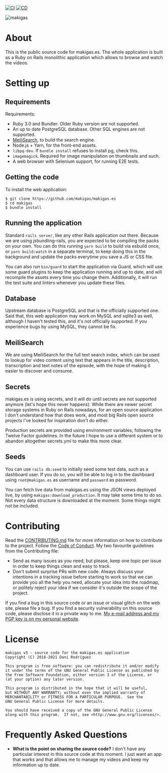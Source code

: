 [![CI](https://github.com/makigas/makigas.es/actions/workflows/ci.yml/badge.svg)](https://github.com/makigas/makigas.es/actions/workflows/ci.yml)
[![CD](https://github.com/makigas/makigas.es/actions/workflows/cd.yml/badge.svg)](https://github.com/makigas/makigas.es/actions/workflows/cd.yml)

<img src="https://i.imgur.com/GPJvkq1.png" alt="makigas">

# About

This is the public source code for makigas.es. The whole application is built
as a Ruby on Rails monolithic application which allows to browse and watch the
videos.

# Setting up

## Requirements

Requirements:

* Ruby 3.0 and Bundler. Older Ruby version are not supported.
* An up to date PostgreSQL database. Other SQL engines are not supported.
* [MeiliSearch](https://www.meilisearch.com/), to build the search engine.
* Node.js + Yarn, for the front-end assets.
* `libpq-dev`. If `bundle install` refuses to install pg, check this.
* `imagemagick`. Required for image manipulation on thumbnails and such.
* A web browser with Selenium support, for running E2E tests.

## Getting the code

To install the web application:

    $ git clone https://github.com/makigas/makigas.es
    $ cd makigas
    $ bundle install

## Running the application

Standard `rails server`, like any other Rails application out there.  Because
we are using jsbundling-rails, you are expected to be compiling the packs on
your own. You can do this running `yarn build` to build via esbuild once, or
`yarn build:watch` in a separate terminal, to keep doing this in the background
and update the packs everytime you save a JS or CSS file.

You can also run `bin/guard` to start the application via Guard, which will use
some guard plugins to keep the application running and up to date, and will
recompile the assets every time you change them. Additionally, it will run
the test suite and linters whenever you update these files.

## Database

Upstream database is PostgreSQL and that is the officially supported one. Said
that, this web application may work on MySQL and sqlite3 as well, although I
haven't tested this, and it's not officially supported. If you experience bugs
by using MySQL, they cannot be fix.

## MeiliSearch

We are using MeiliSearch for the full text search index, which can be used to
lookup for video content using text that appears in the title, description,
transcription and text notes of the episode, with the hope of making it easier
to discover and consume.

## Secrets

makigas.es is using secrets, and it will do until secrets are not supported
anymore (let's hope this never happens). While there are newer secret storage
systems in Ruby on Rails nowadays, for an open source application I don't
understand how that does work, and most big Rails open source projects I've
looked for inspiration don't do either.

Production secrets are provided using environment variables, following the
Twelve Factor guidelines. In the future I hope to use a different system or
to abandon altogether secrets.yml to make this more clear.

## Seeds

You can use `rails db:seed` to initially seed some test data, such as a
dashboard user. If you do so, you will be able to log in to the dashboard
using `root@makigas.es` as username and `password` as password.

You can fetch live data from makigas.es using the JSON views deployed live,
by using `makigas:download_production`. It may take some time to do so.
Not every data structure is downloaded at the moment. Some things might not
be included.

# Contributing

Read the [CONTRIBUTING.md][1] file for more information on how to contribute to
the project. Follow the [Code of Conduct][2]. My two favourite guidelines from
the Contributing file:

* Send as many issues as you need, but please, keep one topic per issue
  in order to keep things clean and easy to track.
* Don't submit surprise PRs with new code. Always discuss your intentions
  in a tracking issue before starting to work so that we can provide you all
  the help you need, allocate your idea into the roadmap, or politely reject
  your idea if we consider it's outside the scope of the project.

If you find a bug in this source code or an issue or visual glitch on the web
site, please file a bug. If you find a security vulnerability on this source
code, please disclose it in a private way to me. [My e-mail address and my
PGP key is on my personal website][3].

# License

    makigas v5 - source code for the makigas.es application
    Copyright (C) 2016-2021 Dani Rodríguez

    This program is free software: you can redistribute it and/or modify
    it under the terms of the GNU General Public License as published by
    the Free Software Foundation, either version 3 of the License, or
    (at your option) any later version.

    This program is distributed in the hope that it will be useful,
    but WITHOUT ANY WARRANTY; without even the implied warranty of
    MERCHANTABILITY or FITNESS FOR A PARTICULAR PURPOSE.  See the
    GNU General Public License for more details.

    You should have received a copy of the GNU General Public License
    along with this program.  If not, see <http://www.gnu.org/licenses/>.


# Frequently Asked Questions

* **What is the point on sharing the source code?**
  I don't have any particular interest in this source code at this moment. I
  just want an app that works and that allows me to manage my videos and keep
  my information up to date.

[1]: https://github.com/makigas/makigas.es/blob/trunk/CONTRIBUTING.md
[2]: https://github.com/makigas/makigas.es/blob/trunk/CODE_OF_CONDUCT.md
[3]: https://www.danirod.es/contact/
